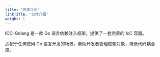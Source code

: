 ```yaml
---
title: "总体介绍"
linkTitle: "总体介绍"
weight: 1
---
```


IOC-Golang 是一款 Go 语言依赖注入框架，提供了一套完善的 IoC 容器。

适配于任何使用 Go 语言开发的场景，帮助开发者管理依赖对象，降低代码耦合度。
